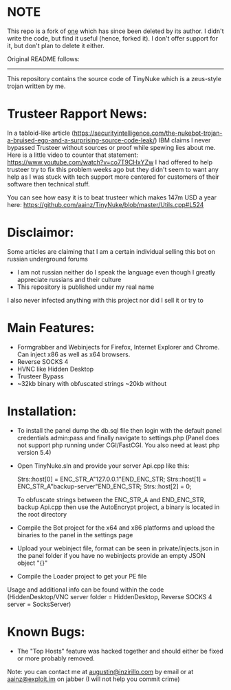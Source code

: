 # NOTE
This repo is a fork of [one](https://github.com/aainz/TinyNuke) which
has since been deleted by its author. I didn't write the code, but
find it useful (hence, forked it). I don't offer support for it, but don't plan to delete it either.

Original README follows:

----

This repository contains the source code of TinyNuke which is a zeus-style trojan written by me.

Trusteer Rapport News:
======================

In a tabloid-like article (https://securityintelligence.com/the-nukebot-trojan-a-bruised-ego-and-a-surprising-source-code-leak/) 
IBM claims I never bypassed Trusteer without sources or proof while spewing lies about me. 
Here is a little video to counter that statement: https://www.youtube.com/watch?v=co7T9CHxYZw
I had offered to help trusteer try to fix this problem weeks ago but they didn't seem to want any help
as I was stuck with tech support more centered for customers of their software then technical stuff.

You can see how easy it is to beat trusteer which makes 147m USD a year here: 
https://github.com/aainz/TinyNuke/blob/master/Utils.cpp#L524

Disclaimor:
===========

Some articles are claiming that I am a certain individual selling this bot on russian underground forums
 - I am not russian neither do I speak the language even though I greatly appreciate russians and their culture
 - This repository is published under my real name

I also never infected anything with this project nor did I sell it or try to 

Main Features:
==============

 - Formgrabber and Webinjects for Firefox, Internet Explorer and Chrome. Can inject x86 as well as 
   x64 browsers.
 - Reverse SOCKS 4
 - HVNC like Hidden Desktop
 - Trusteer Bypass
 - ~32kb binary with obfuscated strings ~20kb without

Installation:
=============

 - To install the panel dump the db.sql file then login with the default panel credentials admin:pass 
   and finally navigate to settings.php
   (Panel does not support php running under CGI/FastCGI. You also need at least php version 5.4)
 
 - Open TinyNuke.sln and provide your server Api.cpp like this:

   Strs::host[0] = ENC_STR_A"127.0.0.1"END_ENC_STR;
   Strs::host[1] = ENC_STR_A"backup-server"END_ENC_STR;
   Strs::host[2] = 0;

   To obfuscate strings between the ENC_STR_A and END_ENC_STR, backup Api.cpp then use the AutoEncrypt 
   project, a binary is located in the root directory
 
 - Compile the Bot project for the x64 and x86 platforms and upload the binaries to the panel in the 
   settings page

 - Upload your webinject file, format can be seen in private/injects.json in the panel folder if you have 
   no webinjects provide an empty JSON object "{}"
 
 - Compile the Loader project to get your PE file

Usage and additional info can be found within the code (HiddenDesktop/VNC server folder = HiddenDesktop, Reverse SOCKS 4 server = SocksServer)

Known Bugs:
===========

 - The "Top Hosts" feature was hacked together and should either be fixed or more probably removed.

Note: you can contact me at augustin@inzirillo.com by email or at aainz@exploit.im on jabber (I will not help you commit crime)
